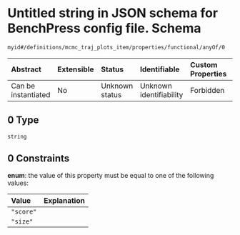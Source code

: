 # Untitled string in JSON schema for BenchPress config file. Schema

```txt
myid#/definitions/mcmc_traj_plots_item/properties/functional/anyOf/0
```



| Abstract            | Extensible | Status         | Identifiable            | Custom Properties | Additional Properties | Access Restrictions | Defined In                                                       |
| :------------------ | :--------- | :------------- | :---------------------- | :---------------- | :-------------------- | :------------------ | :--------------------------------------------------------------- |
| Can be instantiated | No         | Unknown status | Unknown identifiability | Forbidden         | Allowed               | none                | [config.schema.json*](config.schema.json "open original schema") |

## 0 Type

`string`

## 0 Constraints

**enum**: the value of this property must be equal to one of the following values:

| Value     | Explanation |
| :-------- | :---------- |
| `"score"` |             |
| `"size"`  |             |

